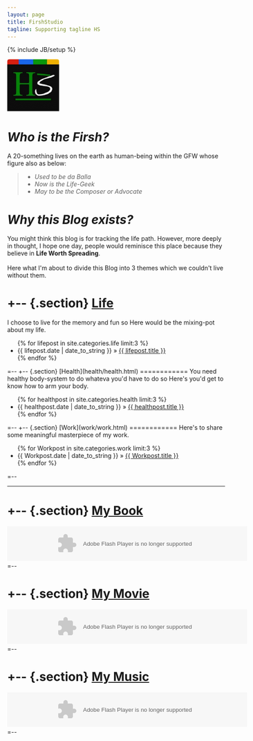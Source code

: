 ```yaml
---
layout: page
title: FirshStudio
tagline: Supporting tagline HS
---
```

{% include JB/setup %}


<img class='inset right' src='/images/photo.jpg' width='120px' />	


#	***Who is the Firsh?***
A 20-something lives on the earth as human-being within the GFW whose figure also as below:

>- *Used to be da Balla*
>- *Now is the Life-Geek*
>- *May to be the Composer or Advocate*


# ***Why this Blog exists?***

You might think this blog is for tracking the life path.
However, more deeply in thought, I hope one day, people would reminisce this place because they believe in **Life Worth Spreading**.	
<br>Here what I'm about to divide this Blog into 3 themes which we couldn't live without them.

+-- {.section}
[Life](/life/lifes.html)
============
I choose to live for the memory and fun so Here would be the mixing-pot about my life.

<ul class="compact recent">
  {% for lifepost in site.categories.life limit:3 %}
    <li><span>{{ lifepost.date | date_to_string }}</span> &raquo; <a href="{{ BASE_PATH }}{{ lifepost.url }}">{{ lifepost.title }}</a></li>
  {% endfor %}
</ul>
=--
+-- {.section}
[Health](health/health.html)
============
You need healthy body-system to do whateva you'd have to do so Here's you'd get to know how to arm your body.	

<ul class="compact recent">
  {% for healthpost in site.categories.health limit:3 %}
    <li><span>{{ healthpost.date | date_to_string }}</span> &raquo; <a href="{{ BASE_PATH }}{{ healthpost.url }}">{{ healthpost.title }}</a></li>
  {% endfor %}
</ul>
=--
+-- {.section}
[Work](work/work.html)
============
Here's to share some meaningful masterpiece of my work. 

<ul class="compact recent">
  {% for Workpost in site.categories.work limit:3 %}
    <li><span>{{ Workpost.date | date_to_string }}</span> &raquo; <a href="{{ BASE_PATH }}{{ Workpost.url }}">{{ Workpost.title }}</a></li>
  {% endfor %}
</ul>
=--


---


+-- {.section}
[My Book](http://book.douban.com/)
============

<div><object classid="clsid:d27cdb6e-ae6d-11cf-96b8-444553540000" codebase="http://fpdownload.macromedia.com/pub/shockwave/cabs/flash/swflash.cab#version=7,0,0,0" width="555" height="80" id="passing" > <param name="movie" value="http://www.douban.com/doushow/firsh3k/wishlist_latest_book_6_6_small_nologo_noself/doushow.swf" /> <param name="quality" value="high" /> <param name="scale" value="noscale"/> <param name="align" value="tl"/> <param name="wmode" value="transparent"/> <embed src="http://www.douban.com/doushow/firsh3k/wishlist_latest_book_6_6_small_nologo_noself/doushow.swf" wmode="transparent" quality="high" width="555" height="80" name="passing" scale="noscale" align="tl" type="application/x-shockwave-flash" pluginspage="http://www.macromedia.com/go/getflashplayer" /> </object></div>
=--

+-- {.section}
[My Movie](http://movie.douban.com/)
============
<div><object classid="clsid:d27cdb6e-ae6d-11cf-96b8-444553540000" codebase="http://fpdownload.macromedia.com/pub/shockwave/cabs/flash/swflash.cab#version=7,0,0,0" width="555" height="80" id="passing" > <param name="movie" value="http://www.douban.com/doushow/firsh3k/collection_latest_movie_6_6_small_nologo_noself/doushow.swf" /> <param name="quality" value="high" /> <param name="scale" value="noscale"/> <param name="align" value="tl"/> <param name="wmode" value="transparent"/> <embed src="http://www.douban.com/doushow/firsh3k/collection_latest_movie_6_6_small_nologo_noself/doushow.swf" wmode="transparent" quality="high" width="555" height="80" name="passing" scale="noscale" align="tl" type="application/x-shockwave-flash" pluginspage="http://www.macromedia.com/go/getflashplayer" /> </object></div>
=--

+-- {.section}
[My Music](http://music.douban.com/)
============

<div><object classid="clsid:d27cdb6e-ae6d-11cf-96b8-444553540000" codebase="http://fpdownload.macromedia.com/pub/shockwave/cabs/flash/swflash.cab#version=7,0,0,0" width="555" height="80" id="passing" > <param name="movie" value="http://www.douban.com/doushow/firsh3k/collection_latest_music_6_6_small_nologo_noself/doushow.swf" /> <param name="quality" value="high" /> <param name="scale" value="noscale"/> <param name="align" value="tl"/> <param name="wmode" value="transparent"/> <embed src="http://www.douban.com/doushow/firsh3k/collection_latest_music_6_6_small_nologo_noself/doushow.swf" wmode="transparent" quality="high" width="555" height="80" name="passing" scale="noscale" align="tl" type="application/x-shockwave-flash" pluginspage="http://www.macromedia.com/go/getflashplayer" /> </object></div>
=--


<!--
<div style="float:left;width:160px;">
<iframe width="100%" height="75" class="share_self"  frameborder="0" scrolling="no" src="http://widget.weibo.com/weiboshow/index.php?language=&width=0&height=550&fansRow=2&ptype=1&speed=0&skin=1&isTitle=0&noborder=0&isWeibo=0&isFans=0&uid=1893556900&verifier=8c17d4b5&dpc=1"></iframe>
</div>-->

